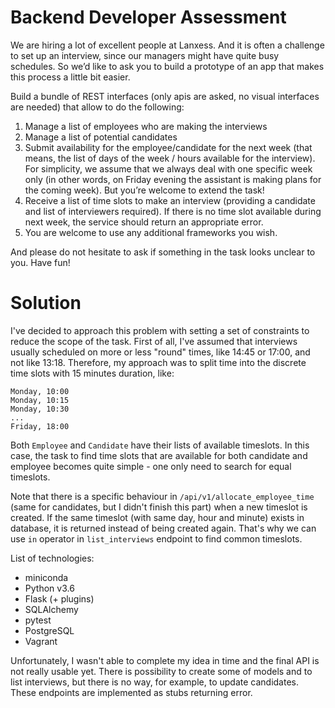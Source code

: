 # Backend Developer Assessment

We are hiring a lot of excellent people at Lanxess. And it is often a challenge to set up an interview, since our managers might have quite busy schedules. So we’d like to ask you to build a prototype of an app that makes this process a little bit easier.

Build a bundle of REST interfaces (only apis are asked, no visual interfaces are needed) that allow to do the following:

  1. Manage a list of employees who are making the interviews
  1. Manage a list of potential candidates
  1. Submit availability for the employee/candidate for the next week (that means, the list of
    days of the week / hours available for the interview). For simplicity, we assume that we always deal with one specific week only (in other words, on Friday evening the assistant is making plans for the coming week). But you’re welcome to extend the task!
  1. Receive a list of time slots to make an interview (providing a candidate and list of interviewers required). If there is no time slot available during next week, the service should return an appropriate error.
  1. You are welcome to use any additional frameworks you wish.

  And please do not hesitate to ask if something in the task looks unclear to you. Have fun!


# Solution

I've decided to approach this problem with setting a set of constraints
to reduce the scope of the task. First of all, I've assumed that
interviews usually scheduled on more or less "round" times, like 14:45
or 17:00, and not like 13:18. Therefore, my approach was to split
time into the discrete time slots with 15 minutes duration, like:

```
Monday, 10:00
Monday, 10:15
Monday, 10:30
...
Friday, 18:00
```

Both `Employee` and `Candidate` have their lists of available timeslots.
In this case, the task to find time slots that are available for
both candidate and employee becomes quite simple - one only need to
search for equal timeslots.

Note that there is a specific behaviour in `/api/v1/allocate_employee_time`
(same for candidates, but I didn't finish this part) when a new timeslot is created.
If the same timeslot (with same day, hour and minute) exists in database, it
is returned instead of being created again. That's why we can use `in`
operator in `list_interviews` endpoint to find common timeslots.

List of technologies:
* miniconda
* Python v3.6
* Flask (+ plugins)
* SQLAlchemy
* pytest
* PostgreSQL
* Vagrant

Unfortunately, I wasn't able to complete my idea in time and the final
API is not really usable yet. There is possibility to create some of
models and to list interviews, but there is no way, for example,
to update candidates. These endpoints are implemented as stubs
returning error.